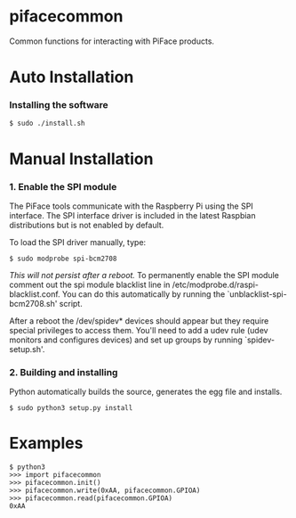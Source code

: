 pifacecommon
============

Common functions for interacting with PiFace products.

Auto Installation
=================
### Installing the software
    $ sudo ./install.sh

Manual Installation
===================
### 1. Enable the SPI module
The PiFace tools communicate with the Raspberry Pi using the SPI interface.
The SPI interface driver is included in the latest Raspbian distributions
but is not enabled by default.

To load the SPI driver manually, type:

    $ sudo modprobe spi-bcm2708

*This will not persist after a reboot.* To permanently enable the SPI module
comment out the spi module blacklist line in /etc/modprobe.d/raspi-blacklist.conf.
You can do this automatically by running the `unblacklist-spi-bcm2708.sh' script.

After a reboot the /dev/spidev* devices should appear but they require special
privileges to access them. You'll need to add a udev rule (udev monitors and
configures devices) and set up groups by running `spidev-setup.sh'.

### 2. Building and installing
Python automatically builds the source, generates the egg file and installs.

    $ sudo python3 setup.py install

Examples
========

    $ python3
    >>> import pifacecommon
    >>> pifacecommon.init()
    >>> pifacecommon.write(0xAA, pifacecommon.GPIOA)
    >>> pifacecommon.read(pifacecommon.GPIOA)
    0xAA

